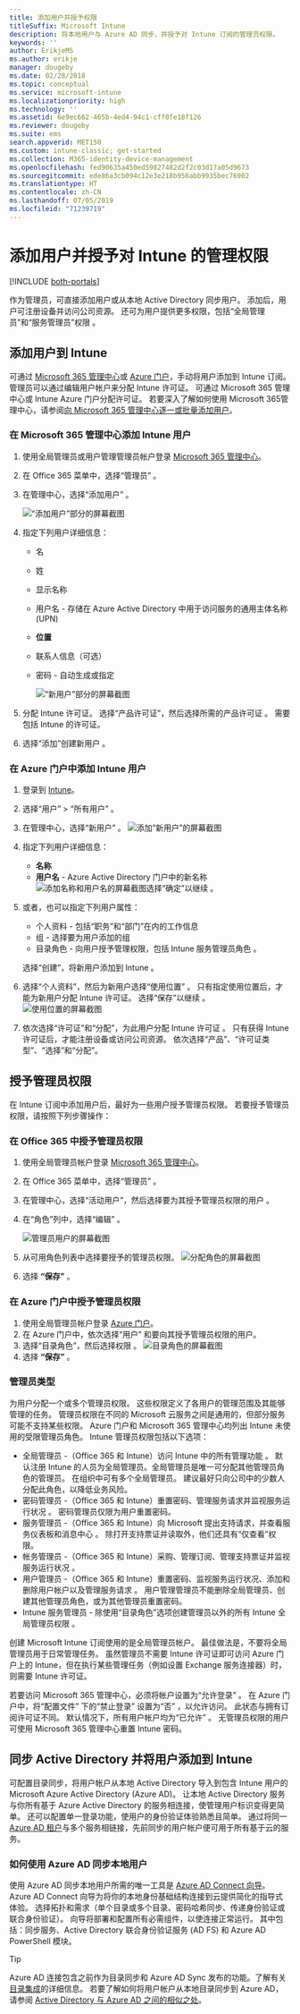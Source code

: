 ```yaml
---
title: 添加用户并授予权限
titleSuffix: Microsoft Intune
description: 将本地用户与 Azure AD 同步，并授予对 Intune 订阅的管理员权限。
keywords: ''
author: ErikjeMS
ms.author: erikje
manager: dougeby
ms.date: 02/28/2018
ms.topic: conceptual
ms.service: microsoft-intune
ms.localizationpriority: high
ms.technology: ''
ms.assetid: 6e9ec662-465b-4ed4-94c1-cff0fe18f126
ms.reviewer: dougeby
ms.suite: ems
search.appverid: MET150
ms.custom: intune-classic; get-started
ms.collection: M365-identity-device-management
ms.openlocfilehash: fed90635a450ed59827482d2f2c03d17a05d9673
ms.sourcegitcommit: ede86a3cb094c12e3e218b956abb9935bec76902
ms.translationtype: HT
ms.contentlocale: zh-CN
ms.lasthandoff: 07/05/2019
ms.locfileid: "71239719"
---
```

# <a name="add-users-and-grant-administrative-permission-to-intune"></a>添加用户并授予对 Intune 的管理权限

[!INCLUDE [both-portals](./includes/note-for-both-portals.md)]

作为管理员，可直接添加用户或从本地 Active Directory 同步用户。 添加后，用户可注册设备并访问公司资源。 还可为用户提供更多权限，包括“全局管理员”和“服务管理员”权限   。

## <a name="add-users-to-intune"></a>添加用户到 Intune
可通过 [Microsoft 365 管理中心](https://admin.microsoft.com)或 [Azure 门户](https://portal.azure.com/#blade/Microsoft_Intune_DeviceSettings/ExtensionLandingBlade/overview)，手动将用户添加到 Intune 订阅。 管理员可以通过编辑用户帐户来分配 Intune 许可证。 可通过 Microsoft 365 管理中心或 Intune Azure 门户分配许可证。 若要深入了解如何使用 Microsoft 365管理中心，请参阅[向 Microsoft 365 管理中心逐一或批量添加用户](https://support.office.com/article/Add-users-individually-or-in-bulk-to-Office-365-Admin-Help-1970f7d6-03b5-442f-b385-5880b9c256ec)。

### <a name="add-intune-users-in-the-microsoft-365-admin-center"></a>在 Microsoft 365 管理中心添加 Intune 用户
1. 使用全局管理员或用户管理管理员帐户登录 [Microsoft 365 管理中心](https://admin.microsoft.com)。
2. 在 Office 365 菜单中，选择“管理员”  。
3. 在管理中心，选择“添加用户”  。

   ![“添加用户”部分的屏幕截图](media/office-add-user.png)

4. 指定下列用户详细信息：
   - 名 
   - 姓 
   - 显示名称 
   - 用户名 - 存储在 Azure Active Directory 中用于访问服务的通用主体名称 (UPN) 
   - **位置**
   - 联系人信息（可选） 
   - 密码 - 自动生成或指定 

     ![“新用户”部分的屏幕截图](media/office-add-user-details.png)

5. 分配 Intune 许可证。 选择“产品许可证”，然后选择所需的产品许可证  。 需要包括 Intune 的许可证。
6. 选择“添加”创建新用户  。

### <a name="add-intune-users-in-the-azure-portal"></a>在 Azure 门户中添加 Intune 用户
1. 登录到 [Intune](https://go.microsoft.com/fwlink/?linkid=2090973)。
2. 选择“用户” > “所有用户”   。
3. 在管理中心，选择“新用户”  。
   ![添加“新用户”的屏幕截图](media/intune-add-user.png)
4. 指定下列用户详细信息：
   - **名称**
   - **用户名** - Azure Active Directory 门户中的新名称![添加名称和用户名的屏幕截图](media/intune-add-user-info.png)选择“确定”以继续  。
5. 或者，也可以指定下列用户属性：
   - 个人资料 - 包括“职务”和“部门”在内的工作信息   
   - 组 - 选择要为用户添加的组 
   - 目录角色 - 向用户授予管理权限，包括 Intune 服务管理员角色  。

   选择“创建”，将新用户添加到 Intune  。
6. 选择“个人资料”，然后为新用户选择“使用位置”   。 只有指定使用位置后，才能为新用户分配 Intune 许可证。 选择“保存”以继续  。
    ![使用位置的屏幕截图](media/intune-add-user-loc.png)
7. 依次选择“许可证”和“分配”，为此用户分配 Intune 许可证   。 只有获得 Intune 许可证后，才能注册设备或访问公司资源。 依次选择“产品”、“许可证类型”、“选择”和“分配”。   

## <a name="grant-admin-permissions"></a>授予管理员权限

在 Intune 订阅中添加用户后，最好为一些用户授予管理员权限。  若要授予管理员权限，请按照下列步骤操作：

### <a name="give-admin-permissions-in-office-365"></a>在 Office 365 中授予管理员权限
1. 使用全局管理员帐户登录 [Microsoft 365 管理中心](https://admin.microsoft.com)。
2. 在 Office 365 菜单中，选择“管理员”  。
3. 在管理中心，选择“活动用户”，然后选择要为其授予管理员权限的用户  。

4. 在“角色”列中，选择“编辑”   。

    ![管理员用户的屏幕截图](./media/office-assign-roles-open.png)

5. 从可用角色列表中选择要授予的管理员权限。
![分配角色的屏幕截图](./media/office-assign-roles.png)
6. 选择 **“保存”** 。

### <a name="give-admin-permissions-in-the-azure-portal"></a>在 Azure 门户中授予管理员权限
1. 使用全局管理员帐户登录 [Azure 门户](https://portal.azure.com)。
2. 在 Azure 门户中，依次选择“用户”  和要向其授予管理员权限的用户。
3. 选择“目录角色”，然后选择权限  。
  ![目录角色的屏幕截图](./media/add-intune-directory-role.png)
4. 选择 **“保存”** 。

### <a name="types-of-administrators"></a>管理员类型

为用户分配一个或多个管理员权限。 这些权限定义了各用户的管理范围及其能够管理的任务。 管理员权限在不同的 Microsoft 云服务之间是通用的，但部分服务可能不支持某些权限。 Azure 门户和 Microsoft 365 管理中心均列出 Intune 未使用的受限管理员角色。 Intune 管理员权限包括以下选项：

- 全局管理员 -（Office 365 和 Intune）访问 Intune 中的所有管理功能  。 默认注册 Intune 的人员为全局管理员。全局管理员是唯一可分配其他管理员角色的管理员。 在组织中可有多个全局管理员。 建议最好只向公司中的少数人分配此角色，以降低业务风险。
- 密码管理员 -（Office 365 和 Intune）重置密码、管理服务请求并监视服务运行状况  。 密码管理员仅限为用户重置密码。
- 服务管理员 -（Office 365 和 Intune）向 Microsoft 提出支持请求，并查看服务仪表板和消息中心  。 除打开支持票证并读取外，他们还具有“仅查看”权限。
- 帐务管理员 -（Office 365 和 Intune）采购、管理订阅、管理支持票证并监视服务运行状况  。
- 用户管理员 -（Office 365 和 Intune）重置密码、监视服务运行状况、添加和删除用户帐户以及管理服务请求  。 用户管理管理员不能删除全局管理员、创建其他管理员角色，或为其他管理员重置密码。
- Intune 服务管理员 - 除使用“目录角色”选项创建管理员以外的所有 Intune 全局管理员权限   。

创建 Microsoft Intune 订阅使用的是全局管理员帐户。 最佳做法是，不要将全局管理员用于日常管理任务。 虽然管理员不需要 Intune 许可证即可访问 Azure 门户上的 Intune，但在执行某些管理任务（例如设置 Exchange 服务连接器）时，则需要 Intune 许可证。

若要访问 Microsoft 365 管理中心，必须将帐户设置为“允许登录”  。 在 Azure 门户中，将“配置文件”  下的“禁止登录”  设置为“否”  ，以允许访问。 此状态与拥有订阅许可证不同。 默认情况下，所有用户帐户均为“已允许”  。 无管理员权限的用户可使用 Microsoft 365 管理中心重置 Intune 密码。

## <a name="sync-active-directory-and-add-users-to-intune"></a>同步 Active Directory 并将用户添加到 Intune
可配置目录同步，将用户帐户从本地 Active Directory 导入到包含 Intune 用户的 Microsoft Azure Active Directory (Azure AD)。 让本地 Active Directory 服务与你所有基于 Azure Active Directory 的服务相连接，使管理用户标识变得更简单。 还可以配置单一登录功能，使用户的身份验证体验熟悉且简单。 通过将同一 [Azure AD 租户](https://azure.microsoft.com/documentation/articles/active-directory-aadconnect/)与多个服务相链接，先前同步的用户帐户便可用于所有基于云的服务。

### <a name="how-to-sync-on-premises-users-with-azure-ad"></a>如何使用 Azure AD 同步本地用户
使用 Azure AD 同步本地用户所需的唯一工具是 [Azure AD Connect 向导](https://www.microsoft.com/download/details.aspx?id=47594)。 Azure AD Connect 向导为将你的本地身份基础结构连接到云提供简化的指导式体验。 选择拓扑和需求（单个目录或多个目录、密码哈希同步、传递身份验证或联合身份验证）。 向导将部署和配置所有必需组件，以使连接正常运行。 其中包括：同步服务、Active Directory 联合身份验证服务 (AD FS) 和 Azure AD PowerShell 模块。

> [!TIP]
> Azure AD 连接包含之前作为目录同步和 Azure AD Sync 发布的功能。了解有关[目录集成](https://technet.microsoft.com/library/jj573653.aspx)的详细信息。 若要了解如何将用户帐户从本地目录同步到 Azure AD，请参阅 [Active Directory 与 Azure AD 之间的相似之处](https://technet.microsoft.com/library/dn518177.aspx)。
